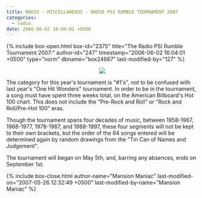 ```yaml
---
title: RADIO - MISCELLANEOUS - RADIO PSI RUMBLE TOURNAMENT 2007
categories:
  - radio
date: 2006-06-02 16:04:01 +0500
---
```

{% include box-open.html box-id="2375" title="The Radio PSI Rumble Tournament 2007:" author-id="247" timestamp="2006-06-02 16:04:01 +0500" type="norm" dbname="box24667" last-modified-by="127" %}
<p><div align="center"><img src="http://starmen.net/radio/images/radioPSI_logo_tourney2.png" /></div></p>

<p>
The category for this year's tournament is "#1's", not to be confused with last year's "One Hit Wonders" tournament.  In order to be in the tournament, a song must have spent three weeks total, on the American Billboard's Hot 100 chart.  This does not include the "Pre-Rock and Roll" or "Rock and Roll/Pre-Hot 100" eras.
</p>

<p>
Though the tournament spans four decades of music, between 1958-1967, 1968-1977, 1978-1987, and 1988-1997, these four segments will not be kept to their own brackets, but the order of the 64 songs entered will be determined again by random drawings from the "Tin Can of Names and Judgement".
</p>

<p>
The tournament will began on May 5th, and, barring any absences, ends on September 1st.
</p>
{% include box-close.html author-name="Mansion Maniac" last-modified-on="2007-05-26 12:32:49 +0500" last-modified-by-name="Mansion Maniac" %}

